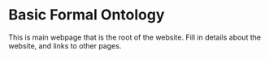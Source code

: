 # Basic Formal Ontology
This is main webpage that is the root of the website. Fill in details about the website, and links to other pages.
